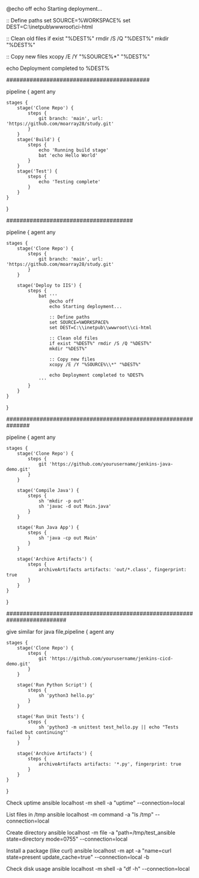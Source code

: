 @echo off
echo Starting deployment...

:: Define paths
set SOURCE=%WORKSPACE%
set DEST=C:\inetpub\wwwroot\ci-html

:: Clean old files
if exist "%DEST%" rmdir /S /Q "%DEST%"
mkdir "%DEST%"

:: Copy new files
xcopy /E /Y "%SOURCE%\*" "%DEST%\"

echo Deployment completed to %DEST%









###########################################





 pipeline {
    agent any

    stages {
        stage('Clone Repo') {
            steps {
                git branch: 'main', url: 'https://github.com/moarray28/study.git'
            }
        }
        stage('Build') {
            steps {
                echo 'Running build stage'
                bat 'echo Hello World'
            }
        }
        stage('Test') {
            steps {
                echo 'Testing complete'
            }
        }
    }
}



######################################




pipeline {
    agent any

    stages {
        stage('Clone Repo') {
            steps {
                git branch: 'main', url: 'https://github.com/moarray28/study.git'
            }
        }

        stage('Deploy to IIS') {
            steps {
                bat '''
                    @echo off
                    echo Starting deployment...

                    :: Define paths
                    set SOURCE=%WORKSPACE%
                    set DEST=C:\\inetpub\\wwwroot\\ci-html

                    :: Clean old files
                    if exist "%DEST%" rmdir /S /Q "%DEST%"
                    mkdir "%DEST%"

                    :: Copy new files
                    xcopy /E /Y "%SOURCE%\\*" "%DEST%"

                    echo Deployment completed to %DEST%
                '''
            }
        }
    }
}


###############################################################



pipeline {
    agent any

    stages {
        stage('Clone Repo') {
            steps {
                git 'https://github.com/yourusername/jenkins-java-demo.git'
            }
        }

        stage('Compile Java') {
            steps {
                sh 'mkdir -p out'
                sh 'javac -d out Main.java'
            }
        }

        stage('Run Java App') {
            steps {
                sh 'java -cp out Main'
            }
        }

        stage('Archive Artifacts') {
            steps {
                archiveArtifacts artifacts: 'out/*.class', fingerprint: true
            }
        }
    }
}


##########################################################################


give similar for java file,pipeline {
    agent any

    stages {
        stage('Clone Repo') {
            steps {
                git 'https://github.com/yourusername/jenkins-cicd-demo.git'
            }
        }

        stage('Run Python Script') {
            steps {
                sh 'python3 hello.py'
            }
        }

        stage('Run Unit Tests') {
            steps {
                sh 'python3 -m unittest test_hello.py || echo "Tests failed but continuing"'
            }
        }

        stage('Archive Artifacts') {
            steps {
                archiveArtifacts artifacts: '*.py', fingerprint: true
            }
        }
    }
}



 Check uptime
ansible localhost -m shell -a "uptime" --connection=local

List files in /tmp
ansible localhost -m command -a "ls /tmp" --connection=local

 Create directory
ansible localhost -m file -a "path=/tmp/test_ansible state=directory mode=0755" --connection=local

 Install a package (like curl)
ansible localhost -m apt -a "name=curl state=present update_cache=true" --connection=local -b

 Check disk usage
ansible localhost -m shell -a "df -h" --connection=local

